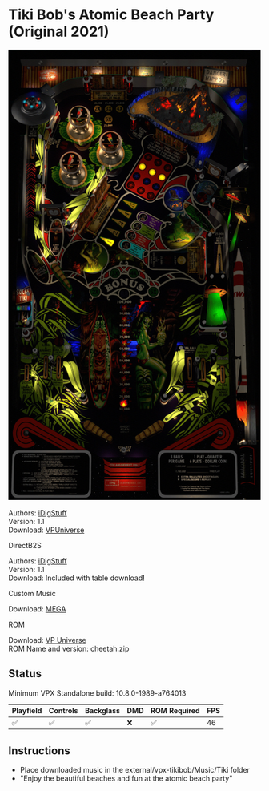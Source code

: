 # Tiki Bob's Atomic Beach Party (Original 2021)

![Table Preview](../../images/vpx-TikiBob-preview.jpg)

Authors: [iDigStuff](https://vpuniverse.com/profile/29753-idigstuff/)  
Version: 1.1  
Download: [VPUniverse](https://vpuniverse.com/files/file/7143-tiki-bobs-atomic-beach-party-original-theme-2021/)

DirectB2S

Authors: [iDigStuff](https://vpuniverse.com/profile/29753-idigstuff/)  
Version: 1.1  
Download: Included with table download!

Custom Music

Download: [MEGA](https://mega.nz/folder/5Bp2TIpQ#RyB2iGHyGuOxHuxUh3iEgQ)

ROM

Download: [VP Universe](https://vpuniverse.com/files/file/1661-cheetahzip/)  
ROM Name and version: cheetah.zip

## Status 

Minimum VPX Standalone build: 10.8.0-1989-a764013

| Playfield | Controls | Backglass | DMD | ROM Required | FPS | 
|-----------|----------|-----------|-----|--------------|-----|
| :white_check_mark: | :white_check_mark: | :white_check_mark: | :x: | :white_check_mark: | 46 |

## Instructions

- Place downloaded music in the external/vpx-tikibob/Music/Tiki folder
- "Enjoy the beautiful beaches and fun at the atomic beach party"
